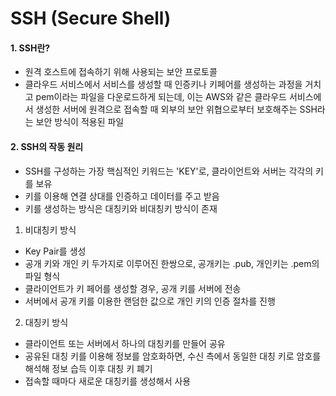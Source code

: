 # SSH (Secure Shell)

#### 1. SSH란?

- 원격 호스트에 접속하기 위해 사용되는 보안 프로토콜
- 클라우드 서비스에서 서비스를 생성할 때 인증키나 키페어를 생성하는 과정을 거치고 pem이라는 파일을 다운로드하게 되는데, 이는 AWS와 같은 클라우드 서비스에서 생성한 서버에 원격으로 접속할 때 외부의 보안 위협으로부터 보호해주는 SSH라는 보안 방식이 적용된 파일

#### 2. SSH의 작동 원리

- SSH를 구성하는 가장 핵심적인 키워드는 'KEY'로, 클라이언트와 서버는 각각의 키를 보유
- 키를 이용해 연결 상대를 인증하고 데이터를 주고 받음
- 키를 생성하는 방식은 대칭키와 비대칭키 방식이 존재

1. 비대칭키 방식
- Key Pair를 생성
- 공개 키와 개인 키 두가지로 이루어진 한쌍으로, 공개키는 .pub, 개인키는 .pem의 파일 형식
- 클라이언트가 키 페어를 생성할 경우, 공개 키를 서버에 전송
- 서버에서 공개 키를 이용한 랜덤한 값으로 개인 키의 인증 절차를 진행

2. 대칭키 방식
- 클라이언트 또는 서버에서 하나의 대칭키를 만들어 공유
- 공유된 대칭 키를 이용해 정보를 암호화하면, 수신 측에서 동일한 대칭 키로 암호를 해석해 정보 습득 이후 대칭 키 폐기
- 접속할 때마다 새로운 대칭키를 생성해서 사용